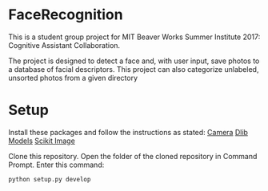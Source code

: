 # FaceRecognition
This is a student group project for MIT Beaver Works Summer Institute 2017: Cognitive Assistant Collaboration.

The project is designed to detect a face and, with user input, save photos to a database of facial descriptors. This project can also categorize unlabeled, unsorted photos from a given directory

# Setup
Install these packages and follow the instructions as stated: [Camera](https://github.com/LLCogWorks2017/Camera)
[Dlib Models](https://github.com/LLCogWorks2017/DlibModels)
[Scikit Image](http://scikit-image.org/docs/dev/install.html)

Clone this repository.
Open the folder of the cloned repository in Command Prompt.
Enter this command:
```shell
python setup.py develop
```
